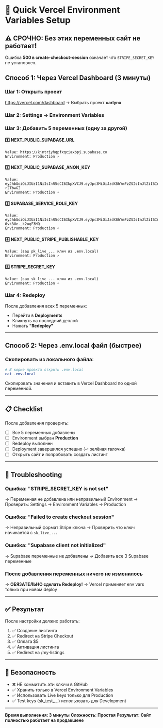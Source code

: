 # 🚀 Quick Vercel Environment Variables Setup

## ⚠️ СРОЧНО: Без этих переменных сайт не работает!

Ошибка **500 в create-checkout-session** означает что `STRIPE_SECRET_KEY` не установлен.

## Способ 1: Через Vercel Dashboard (3 минуты)

### Шаг 1: Открыть проект
https://vercel.com/dashboard → Выбрать проект **carlynx**

### Шаг 2: Settings → Environment Variables

### Шаг 3: Добавить 5 переменных (одну за другой)

#### 1️⃣ NEXT_PUBLIC_SUPABASE_URL
```
Value: https://kjntriyhqpfxqciaxbpj.supabase.co
Environment: Production ✓
```

#### 2️⃣ NEXT_PUBLIC_SUPABASE_ANON_KEY
```
Value: eyJhbGciOiJIUzI1NiIsInR5cCI6IkpXVCJ9.eyJpc3MiOiJzdXBhYmFzZSIsInJlZiI6ImtqbnRyaXlocXBmeHFjaWF4YnBqIiwicm9sZSI6ImFub24iLCJpYXQiOjE3MzA0NzI4NjcsImV4cCI6MjA0NjA0ODg2N30.NmTQ1jb2M8vXQXLEI87BQKxYdnv4tXBXWzr-r2TbwGI
Environment: Production ✓
```

#### 3️⃣ SUPABASE_SERVICE_ROLE_KEY
```
Value: eyJhbGciOiJIUzI1NiIsInR5cCI6IkpXVCJ9.eyJpc3MiOiJzdXBhYmFzZSIsInJlZiI6ImtqbnRyaXlocXBmeHFjaWF4YnBqIiwicm9sZSI6InNlcnZpY2Vfcm9sZSIsImlhdCI6MTczMDQ3Mjg2NywiZXhwIjoyMDQ2MDQ4ODY3fQ.5EBg5a5gsvQ11BvTHbAi1xrLT2-0vk3Ue-_k2uqF3MQ
Environment: Production ✓
```

#### 4️⃣ NEXT_PUBLIC_STRIPE_PUBLISHABLE_KEY
```
Value: (ваш pk_live_... ключ из .env.local)
Environment: Production ✓
```

#### 5️⃣ STRIPE_SECRET_KEY
```
Value: (ваш sk_live_... ключ из .env.local)
Environment: Production ✓
```

### Шаг 4: Redeploy
После добавления всех 5 переменных:
- Перейти в **Deployments**
- Кликнуть на последний деплой
- Нажать **"Redeploy"**

---

## Способ 2: Через .env.local файл (быстрее)

### Скопировать из локального файла:

```powershell
# В корне проекта открыть .env.local
cat .env.local
```

Скопировать значения и вставить в Vercel Dashboard по одной переменной.

---

## 📋 Checklist

После добавления проверить:
- [ ] Все 5 переменных добавлены
- [ ] Environment выбран **Production**
- [ ] Redeploy выполнен
- [ ] Deployment завершился успешно (✓ зелёная галочка)
- [ ] Открыть сайт и попробовать создать листинг

---

## 🐛 Troubleshooting

### Ошибка: "STRIPE_SECRET_KEY is not set"
→ Переменная не добавлена или неправильный Environment
→ Проверить: Settings → Environment Variables → Production

### Ошибка: "Failed to create checkout session"
→ Неправильный формат Stripe ключа
→ Проверить что ключ начинается с `sk_live_...`

### Ошибка: "Supabase client not initialized"
→ Supabase переменные не добавлены
→ Добавить все 3 Supabase переменные

### После добавления переменных ничего не изменилось
→ **ОБЯЗАТЕЛЬНО сделать Redeploy!**
→ Vercel применяет env vars только при новом deploy

---

## ✅ Результат

После настройки должно работать:
1. ✅ Создание листинга
2. ✅ Redirect на Stripe Checkout
3. ✅ Оплата $5
4. ✅ Активация листинга
5. ✅ Redirect на /my-listings

---

## 🔐 Безопасность

- ❌ НЕ коммитить эти ключи в GitHub
- ✅ Хранить только в Vercel Environment Variables
- ✅ Использовать Live keys только для Production
- ✅ Test keys (sk_test_...) использовать для Development

---

**Время выполнения: 3 минуты**
**Сложность: Простая**
**Результат: Сайт полностью работает на продакшене**
